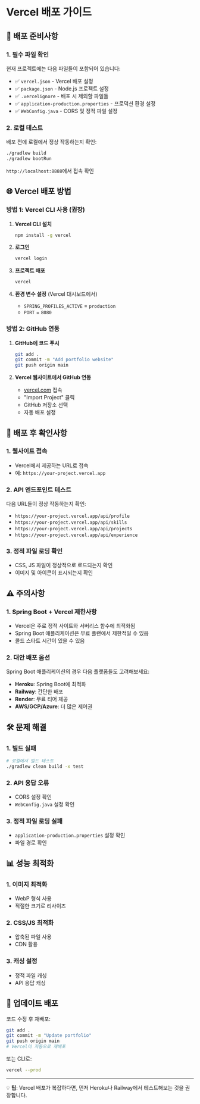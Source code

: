 # Vercel 배포 가이드

## 🚀 배포 준비사항

### 1. 필수 파일 확인
현재 프로젝트에는 다음 파일들이 포함되어 있습니다:
- ✅ `vercel.json` - Vercel 배포 설정
- ✅ `package.json` - Node.js 프로젝트 설정
- ✅ `.vercelignore` - 배포 시 제외할 파일들
- ✅ `application-production.properties` - 프로덕션 환경 설정
- ✅ `WebConfig.java` - CORS 및 정적 파일 설정

### 2. 로컬 테스트
배포 전에 로컬에서 정상 작동하는지 확인:
```bash
./gradlew build
./gradlew bootRun
```
`http://localhost:8888`에서 접속 확인

## 🌐 Vercel 배포 방법

### 방법 1: Vercel CLI 사용 (권장)

1. **Vercel CLI 설치**
   ```bash
   npm install -g vercel
   ```

2. **로그인**
   ```bash
   vercel login
   ```

3. **프로젝트 배포**
   ```bash
   vercel
   ```

4. **환경 변수 설정** (Vercel 대시보드에서)
   - `SPRING_PROFILES_ACTIVE` = `production`
   - `PORT` = `8080`

### 방법 2: GitHub 연동

1. **GitHub에 코드 푸시**
   ```bash
   git add .
   git commit -m "Add portfolio website"
   git push origin main
   ```

2. **Vercel 웹사이트에서 GitHub 연동**
   - [vercel.com](https://vercel.com) 접속
   - "Import Project" 클릭
   - GitHub 저장소 선택
   - 자동 배포 설정

## 🔧 배포 후 확인사항

### 1. 웹사이트 접속
- Vercel에서 제공하는 URL로 접속
- 예: `https://your-project.vercel.app`

### 2. API 엔드포인트 테스트
다음 URL들이 정상 작동하는지 확인:
- `https://your-project.vercel.app/api/profile`
- `https://your-project.vercel.app/api/skills`
- `https://your-project.vercel.app/api/projects`
- `https://your-project.vercel.app/api/experience`

### 3. 정적 파일 로딩 확인
- CSS, JS 파일이 정상적으로 로드되는지 확인
- 이미지 및 아이콘이 표시되는지 확인

## ⚠️ 주의사항

### 1. Spring Boot + Vercel 제한사항
- Vercel은 주로 정적 사이트와 서버리스 함수에 최적화됨
- Spring Boot 애플리케이션은 무료 플랜에서 제한적일 수 있음
- 콜드 스타트 시간이 있을 수 있음

### 2. 대안 배포 옵션
Spring Boot 애플리케이션의 경우 다음 플랫폼들도 고려해보세요:
- **Heroku**: Spring Boot에 최적화
- **Railway**: 간단한 배포
- **Render**: 무료 티어 제공
- **AWS/GCP/Azure**: 더 많은 제어권

## 🛠 문제 해결

### 1. 빌드 실패
```bash
# 로컬에서 빌드 테스트
./gradlew clean build -x test
```

### 2. API 응답 오류
- CORS 설정 확인
- `WebConfig.java` 설정 확인

### 3. 정적 파일 로딩 실패
- `application-production.properties` 설정 확인
- 파일 경로 확인

## 📊 성능 최적화

### 1. 이미지 최적화
- WebP 형식 사용
- 적절한 크기로 리사이즈

### 2. CSS/JS 최적화
- 압축된 파일 사용
- CDN 활용

### 3. 캐싱 설정
- 정적 파일 캐싱
- API 응답 캐싱

## 🔄 업데이트 배포

코드 수정 후 재배포:
```bash
git add .
git commit -m "Update portfolio"
git push origin main
# Vercel이 자동으로 재배포
```

또는 CLI로:
```bash
vercel --prod
```

---

💡 **팁**: Vercel 배포가 복잡하다면, 먼저 Heroku나 Railway에서 테스트해보는 것을 권장합니다.
